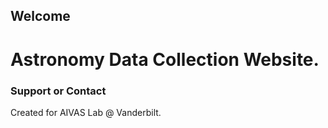 ## Welcome

# Astronomy Data Collection Website.



### Support or Contact

Created for AIVAS Lab @ Vanderbilt.
